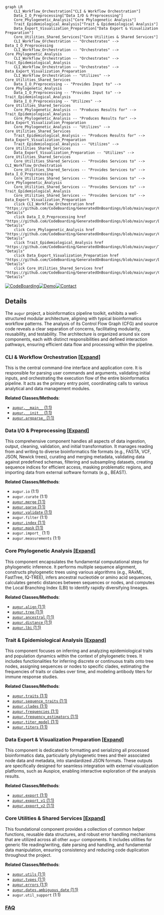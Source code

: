 ```mermaid
graph LR
    CLI_Workflow_Orchestration["CLI & Workflow Orchestration"]
    Data_I_O_Preprocessing["Data I/O & Preprocessing"]
    Core_Phylogenetic_Analysis["Core Phylogenetic Analysis"]
    Trait_Epidemiological_Analysis["Trait & Epidemiological Analysis"]
    Data_Export_Visualization_Preparation["Data Export & Visualization Preparation"]
    Core_Utilities_Shared_Services["Core Utilities & Shared Services"]
    CLI_Workflow_Orchestration -- "Orchestrates" --> Data_I_O_Preprocessing
    CLI_Workflow_Orchestration -- "Orchestrates" --> Core_Phylogenetic_Analysis
    CLI_Workflow_Orchestration -- "Orchestrates" --> Trait_Epidemiological_Analysis
    CLI_Workflow_Orchestration -- "Orchestrates" --> Data_Export_Visualization_Preparation
    CLI_Workflow_Orchestration -- "Utilizes" --> Core_Utilities_Shared_Services
    Data_I_O_Preprocessing -- "Provides Input to" --> Core_Phylogenetic_Analysis
    Data_I_O_Preprocessing -- "Provides Input to" --> Trait_Epidemiological_Analysis
    Data_I_O_Preprocessing -- "Utilizes" --> Core_Utilities_Shared_Services
    Core_Phylogenetic_Analysis -- "Produces Results for" --> Trait_Epidemiological_Analysis
    Core_Phylogenetic_Analysis -- "Produces Results for" --> Data_Export_Visualization_Preparation
    Core_Phylogenetic_Analysis -- "Utilizes" --> Core_Utilities_Shared_Services
    Trait_Epidemiological_Analysis -- "Produces Results for" --> Data_Export_Visualization_Preparation
    Trait_Epidemiological_Analysis -- "Utilizes" --> Core_Utilities_Shared_Services
    Data_Export_Visualization_Preparation -- "Utilizes" --> Core_Utilities_Shared_Services
    Core_Utilities_Shared_Services -- "Provides Services to" --> CLI_Workflow_Orchestration
    Core_Utilities_Shared_Services -- "Provides Services to" --> Data_I_O_Preprocessing
    Core_Utilities_Shared_Services -- "Provides Services to" --> Core_Phylogenetic_Analysis
    Core_Utilities_Shared_Services -- "Provides Services to" --> Trait_Epidemiological_Analysis
    Core_Utilities_Shared_Services -- "Provides Services to" --> Data_Export_Visualization_Preparation
    click CLI_Workflow_Orchestration href "https://github.com/CodeBoarding/GeneratedOnBoardings/blob/main/augur/CLI_Workflow_Orchestration.md" "Details"
    click Data_I_O_Preprocessing href "https://github.com/CodeBoarding/GeneratedOnBoardings/blob/main/augur/Data_I_O_Preprocessing.md" "Details"
    click Core_Phylogenetic_Analysis href "https://github.com/CodeBoarding/GeneratedOnBoardings/blob/main/augur/Core_Phylogenetic_Analysis.md" "Details"
    click Trait_Epidemiological_Analysis href "https://github.com/CodeBoarding/GeneratedOnBoardings/blob/main/augur/Trait_Epidemiological_Analysis.md" "Details"
    click Data_Export_Visualization_Preparation href "https://github.com/CodeBoarding/GeneratedOnBoardings/blob/main/augur/Data_Export_Visualization_Preparation.md" "Details"
    click Core_Utilities_Shared_Services href "https://github.com/CodeBoarding/GeneratedOnBoardings/blob/main/augur/Core_Utilities_Shared_Services.md" "Details"
```

[![CodeBoarding](https://img.shields.io/badge/Generated%20by-CodeBoarding-9cf?style=flat-square)](https://github.com/CodeBoarding/CodeBoarding)[![Demo](https://img.shields.io/badge/Try%20our-Demo-blue?style=flat-square)](https://www.codeboarding.org/demo)[![Contact](https://img.shields.io/badge/Contact%20us%20-%20contact@codeboarding.org-lightgrey?style=flat-square)](mailto:contact@codeboarding.org)

## Details

The `augur` project, a bioinformatics pipeline toolkit, exhibits a well-structured modular architecture, aligning with typical bioinformatics workflow patterns. The analysis of its Control Flow Graph (CFG) and source code reveals a clear separation of concerns, facilitating modularity, reusability, and testability. The architecture is organized around six core components, each with distinct responsibilities and defined interaction pathways, ensuring efficient data flow and processing within the pipeline.

### CLI & Workflow Orchestration [[Expand]](./CLI_Workflow_Orchestration.md)
This is the central command-line interface and application core. It is responsible for parsing user commands and arguments, validating initial inputs, and orchestrating the execution flow of the entire bioinformatics pipeline. It acts as the primary entry point, coordinating calls to various analytical and data management modules.


**Related Classes/Methods**:

- <a href="https://github.com/nextstrain/augur/blob/master/augur/__main__.py#L1-L1" target="_blank" rel="noopener noreferrer">`augur.__main__` (1:1)</a>
- <a href="https://github.com/nextstrain/augur/blob/master/augur/__init__.py#L1-L1" target="_blank" rel="noopener noreferrer">`augur.__init__` (1:1)</a>
- <a href="https://github.com/nextstrain/augur/blob/master/augur/argparse_.py#L1-L1" target="_blank" rel="noopener noreferrer">`augur.argparse_` (1:1)</a>


### Data I/O & Preprocessing [[Expand]](./Data_I_O_Preprocessing.md)
This comprehensive component handles all aspects of data ingestion, output, cleaning, validation, and initial transformation. It manages reading from and writing to diverse bioinformatics file formats (e.g., FASTA, VCF, JSON, Newick trees), curating and merging metadata, validating data against predefined schemas, filtering and subsampling datasets, creating sequence indices for efficient access, masking problematic regions, and importing data from external software formats (e.g., BEAST).


**Related Classes/Methods**:

- `augur.io` (1:1)
- `augur.curate` (1:1)
- <a href="https://github.com/nextstrain/augur/blob/master/augur/merge.py#L1-L1" target="_blank" rel="noopener noreferrer">`augur.merge` (1:1)</a>
- <a href="https://github.com/nextstrain/augur/blob/master/augur/parse.py#L1-L1" target="_blank" rel="noopener noreferrer">`augur.parse` (1:1)</a>
- <a href="https://github.com/nextstrain/augur/blob/master/augur/validate.py#L1-L1" target="_blank" rel="noopener noreferrer">`augur.validate` (1:1)</a>
- `augur.filter` (1:1)
- <a href="https://github.com/nextstrain/augur/blob/master/augur/index.py#L1-L1" target="_blank" rel="noopener noreferrer">`augur.index` (1:1)</a>
- <a href="https://github.com/nextstrain/augur/blob/master/augur/mask.py#L1-L1" target="_blank" rel="noopener noreferrer">`augur.mask` (1:1)</a>
- `augur.import_` (1:1)
- `augur.measurements` (1:1)


### Core Phylogenetic Analysis [[Expand]](./Core_Phylogenetic_Analysis.md)
This component encapsulates the fundamental computational steps for phylogenetic inference. It performs multiple sequence alignment, constructs phylogenetic trees using various algorithms (e.g., RAxML, FastTree, IQ-TREE), infers ancestral nucleotide or amino acid sequences, calculates genetic distances between sequences or nodes, and computes the Local Branching Index (LBI) to identify rapidly diversifying lineages.


**Related Classes/Methods**:

- <a href="https://github.com/nextstrain/augur/blob/master/augur/align.py#L1-L1" target="_blank" rel="noopener noreferrer">`augur.align` (1:1)</a>
- <a href="https://github.com/nextstrain/augur/blob/master/augur/tree.py#L1-L1" target="_blank" rel="noopener noreferrer">`augur.tree` (1:1)</a>
- <a href="https://github.com/nextstrain/augur/blob/master/augur/ancestral.py#L1-L1" target="_blank" rel="noopener noreferrer">`augur.ancestral` (1:1)</a>
- <a href="https://github.com/nextstrain/augur/blob/master/augur/distance.py#L1-L1" target="_blank" rel="noopener noreferrer">`augur.distance` (1:1)</a>
- <a href="https://github.com/nextstrain/augur/blob/master/augur/lbi.py#L1-L1" target="_blank" rel="noopener noreferrer">`augur.lbi` (1:1)</a>


### Trait & Epidemiological Analysis [[Expand]](./Trait_Epidemiological_Analysis.md)
This component focuses on inferring and analyzing epidemiological traits and population dynamics within the context of phylogenetic trees. It includes functionalities for inferring discrete or continuous traits onto tree nodes, assigning sequences or nodes to specific clades, estimating the frequencies of traits or clades over time, and modeling antibody titers for immune response studies.


**Related Classes/Methods**:

- <a href="https://github.com/nextstrain/augur/blob/master/augur/traits.py#L1-L1" target="_blank" rel="noopener noreferrer">`augur.traits` (1:1)</a>
- <a href="https://github.com/nextstrain/augur/blob/master/augur/sequence_traits.py#L1-L1" target="_blank" rel="noopener noreferrer">`augur.sequence_traits` (1:1)</a>
- <a href="https://github.com/nextstrain/augur/blob/master/augur/clades.py#L1-L1" target="_blank" rel="noopener noreferrer">`augur.clades` (1:1)</a>
- <a href="https://github.com/nextstrain/augur/blob/master/augur/frequencies.py#L1-L1" target="_blank" rel="noopener noreferrer">`augur.frequencies` (1:1)</a>
- <a href="https://github.com/nextstrain/augur/blob/master/augur/frequency_estimators.py#L1-L1" target="_blank" rel="noopener noreferrer">`augur.frequency_estimators` (1:1)</a>
- <a href="https://github.com/nextstrain/augur/blob/master/augur/titer_model.py#L1-L1" target="_blank" rel="noopener noreferrer">`augur.titer_model` (1:1)</a>
- <a href="https://github.com/nextstrain/augur/blob/master/augur/titers.py#L1-L1" target="_blank" rel="noopener noreferrer">`augur.titers` (1:1)</a>


### Data Export & Visualization Preparation [[Expand]](./Data_Export_Visualization_Preparation.md)
This component is dedicated to formatting and serializing all processed bioinformatics data, particularly phylogenetic trees and their associated node data and metadata, into standardized JSON formats. These outputs are specifically designed for seamless integration with external visualization platforms, such as Auspice, enabling interactive exploration of the analysis results.


**Related Classes/Methods**:

- <a href="https://github.com/nextstrain/augur/blob/master/augur/export.py#L1-L1" target="_blank" rel="noopener noreferrer">`augur.export` (1:1)</a>
- <a href="https://github.com/nextstrain/augur/blob/master/augur/export_v1.py#L1-L1" target="_blank" rel="noopener noreferrer">`augur.export_v1` (1:1)</a>
- <a href="https://github.com/nextstrain/augur/blob/master/augur/export_v2.py#L1-L1" target="_blank" rel="noopener noreferrer">`augur.export_v2` (1:1)</a>


### Core Utilities & Shared Services [[Expand]](./Core_Utilities_Shared_Services.md)
This foundational component provides a collection of common helper functions, reusable data structures, and robust error handling mechanisms that are utilized across all other `augur` components. It includes utilities for generic file reading/writing, date parsing and handling, and fundamental data manipulation, ensuring consistency and reducing code duplication throughout the project.


**Related Classes/Methods**:

- <a href="https://github.com/nextstrain/augur/blob/master/augur/utils.py#L1-L1" target="_blank" rel="noopener noreferrer">`augur.utils` (1:1)</a>
- <a href="https://github.com/nextstrain/augur/blob/master/augur/types.py#L1-L1" target="_blank" rel="noopener noreferrer">`augur.types` (1:1)</a>
- <a href="https://github.com/nextstrain/augur/blob/master/augur/errors.py#L1-L1" target="_blank" rel="noopener noreferrer">`augur.errors` (1:1)</a>
- <a href="https://github.com/nextstrain/augur/blob/master/augur/dates/ambiguous_date.py#L1-L1" target="_blank" rel="noopener noreferrer">`augur.dates.ambiguous_date` (1:1)</a>
- `augur.util_support` (1:1)




### [FAQ](https://github.com/CodeBoarding/GeneratedOnBoardings/tree/main?tab=readme-ov-file#faq)